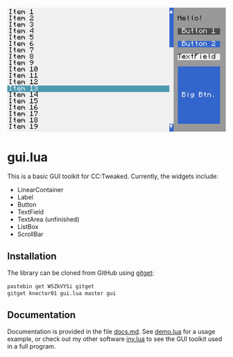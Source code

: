 ![Screenshot](https://github.com/knector01/gui.lua/blob/master/gui-screenshot.png?raw=true)

# gui.lua

This is a basic GUI toolkit for CC:Tweaked. Currently, the widgets include:

* LinearContainer
* Label
* Button
* TextField
* TextArea (unfinished)
* ListBox
* ScrollBar

## Installation

The library can be cloned from GitHub using [gitget](https://www.computercraft.info/forums2/index.php?/topic/17387-gitget-version-2-release/):

```
pastebin get W5ZkVYSi gitget
gitget knector01 gui.lua master gui
```

## Documentation

Documentation is provided in the file [docs.md](https://github.com/knector01/gui.lua/blob/master/docs.md). See [demo.lua](https://github.com/knector01/gui.lua/blob/master/demo.lua) for a usage example, or check out my other software [inv.lua](https://github.com/knector01/inv.lua) to see the GUI toolkit used in a full program.